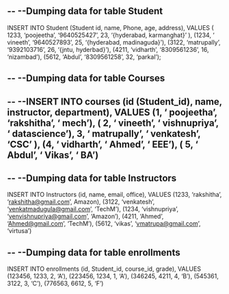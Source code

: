 --
--Dumping data for table Student
--

INSERT INTO Student (Student id, name, Phone, age, address), VALUES ( 1233, ‘poojeetha’, ‘9640525427’, 23, ‘{hyderabad, karmanghat}’ ), (1234, ‘ vineeth’,  ‘9640527893’,  25, ‘{hyderabad, madinaguda}’), (3122, ‘matrupally’,  ‘9392103716’, 26, ‘{jntu, hyderbad}’), (4211, ‘vidharth’, ‘8309561236’, 16,  ‘nizambad’), (5612, ‘Abdul’, ‘8309561258’, 32,  ‘parkal’);

--
--Dumping data for table Courses
--

--
--INSERT INTO courses (id (Student_id), name, instructor, department), VALUES (1, ‘ poojeetha’, ‘rakshitha’, ‘ mech’), ( 2, ‘ vineeth’, ‘ vishnupriya’, ‘ datascience’), 3, ‘ matrupally’, ‘ venkatesh’, ‘CSC’ ), (4, ‘ vidharth’, ‘ Ahmed’, ‘ EEE’), ( 5, ‘ Abdul’, ‘ Vikas’, ‘ BA’)
--


--
--Dumping data for table Instructors
--

INSERT INTO Instructors (id, name, email, office), VALUES (1233, ‘rakshitha’, ‘rakshitha@gmail.com’, Amazon), (3122, ‘venkatesh’, ‘venkatmadugula@gmail.com’, ‘TechM’), (1234, ‘vishnupriya’, ‘venvishnupriya@gmail.com’, ‘Amazon’), (4211, ‘Ahmed’, ‘Ahmed@gmail.com’, ‘TechM’), (5612, ‘vikas’, ‘vmatrupa@gmail.com’, ‘virtusa’)

--
--Dumping data for table enrollments
--


INSERT INTO enrollments (id, Student_id, course_id, grade), VALUES (123456, 1233, 2, ‘A’), (223456, 1234, 1, ‘A’), (346245, 4211, 4, ‘B’), (545361, 3122, 3, ‘C’), (776563, 6612, 5, ‘F’)



